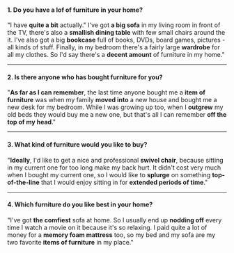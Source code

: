 #### 1. Do you have a lof of furniture in your home?
"I have **quite a bit** actually." I've got **a big sofa** in my living room in front of the TV, there's also a **smallish dining table** with few small chairs around the it. I've also got a big **bookcase** full of books, DVDs, board games, pictures - all kinds of stuff. Finally, in my bedroom there's a fairly large **wardrobe** for all my clothes. So I'd say there's a **decent amount** of furniture in my home."

---
#### 2. Is there anyone who has bought furniture for you?
"**As far as I can remember**, the last time anyone bought me a **item of furniture** was when my family **moved into** a new house and bought me a new desk for my bedroom. While I was growing up too, when I **outgrew** my old beds they would buy me a new one, but that's all I can remember **off the top of my head**."

---
#### 3. What kind of furniture would you like to buy?
"**Ideally**, I'd like to get a nice and professional **swivel chair**, because sitting in my current one for too long make my back hurt. It didn't cost very much when I bought my current one, so I would like to **splurge** on something **top-of-the-line** that I would enjoy sitting in for **extended periods of time**."

---
#### 4. Which furniture do you like best in your home?
"I've got **the comfiest** sofa at home. So I usually end up **nodding off** every time I watch a movie on it because it's so relaxing. I paid quite a lot of money for a **memory foam mattress** too, so my bed and my sofa are my two favorite **items of furniture** in my place."